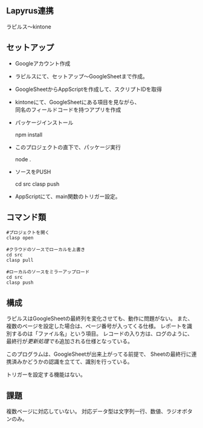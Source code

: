 ##  Lapyrus連携
ラピルス～kintone

##  セットアップ
- Googleアカウント作成
- ラピルスにて、セットアップ～GoogleSheetまで作成。
- GoogleSheetからAppScriptを作成して、スクリプトIDを取得
- kintoneにて、GoogleSheetにある項目を見ながら、    
    同名のフィールドコードを持つアプリを作成

- パッケージインストール

    npm install

- このプロジェクトの直下で、パッケージ実行

    node .

- ソースをPUSH

    cd src
    clasp push

- AppScriptにて、main関数のトリガー設定。


## コマンド類
    #プロジェクトを開く  
    clasp open

    #クラウドのソースでローカルを上書き
    cd src
    clasp pull

    #ローカルのソースをミラーアップロード
    cd src
    clasp push

## 構成
ラピルスはGoogleSheetの最終列を変化させても、動作に問題がない。
また、複数のページを設定した場合は、ページ番号が入ってくる仕様。
レポートを識別するのは「ファイル名」という項目。
レコードの入り方は、ログのように、最終行が*更新処理でも*追加される仕様となっている。

このプログラムは、GoogleSheetが出来上がってる前提で、
Sheetの最終行に連携済みかどうかの認識を立てて、識別を行っている。

トリガーを設定する機能はない。

## 課題
複数ページに対応していない。
対応データ型は文字列一行、数値、ラジオボタンのみ。
